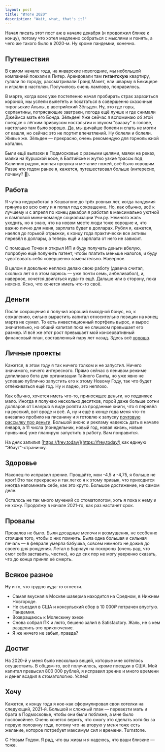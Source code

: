 ```yaml
---
layout: post
title: "Итоги 2020"
description: "Wait, what, that's it?"
---
```


Начал писать этот пост аж в начале декабря (и продолжил ближе к концу), потому что хотел медленно собраться с мыслями и понять, а чего же такого было в 2020-м. Ну кроме пандемии, конечно.

## Путешествия

В самом начале года, на январские новогодние, мы небольшой компанией поехали в Питер. Арендовали там __гигантскую__ квартиру, гуляли по городу, рассматривали Гранд Макет, ели шварму в Бекицере и играли в настолки. Получилось очень лампово, понравилось.

В марте, когда всех уже постепенно начал пробирать страх заразиться короной, мы успели вылететь и покататься в совершенно сказочные тирольские Альпы, в австрийский Зёльден. Ну, это где горы, серпантины, потрясающие завтраки, погода ещё лучше и где снимали Джеймса мать его Бонда. Зёльден! Уже сейчас я вспоминаю об этой поездке с лёгким привкусом ностальгии и звуком "ваааау" в голове, настолько там было хорошо. Да, мы дичайше болели и спать не могли от кашля, но сейчас это не портит впечатлений. Ну болели и болели. Живые же. Зёльден — прекрасно, очень рекомендую для горнолыжной каталки.

Были ещё вылазки в Подмосковье с разными целями, маяки на реках, маяки на Куршской косе, в Балтийске и жутко узкие трассы под Калининградом, конная проулка и метание ножей, всё было хорошим. Разве что годом ранее я, кажется, путешествовал больше (интересно, почему? 🧐).

## Работа

Я чутка недоработал в Кэшвагоне до трёх ровных лет, когда пандемия грянула во всю силу и я попал под сокращение. Но, как обычно, всё к лучшему и с апреля по конец декабря я работал в максимально уютной и ламповой мини-команде социализации Учи.ру. Немного жаль уходить, но я знаю, что на новом месте люди тоже хорошие и, что важно лично для меня, зарплата будет в долларах. Рубля я, кажется, наелся до горькой отрыжки, к концу года практически все активы перевёл в доллары, а теперь ещё и зарплата от него не зависит.

С помощью Точки я открыл ИП и буду получать деньги вбелую, попробую ещё получить патент, чтобы платить меньше налогов, и буду чувствовать себя совершенно замечательно. Наверное.

В целом я довольно неплохо делаю свою работу (давеча считал, сколько лет я в этом варюсь — уже почти семь, анбеливабол), и, наверное, хочется двигаться куда-то ещё. Дальше или в сторону, пока неясно. Ясно, что хочется иметь что-то своё.

## Деньги

После сокращения я получил хороший выходной бонус, но, к сожалению, сильно вырастить капитал относительно позиции на конец марта не сумел. То есть инвестиционный портфель вырос, и вырос значительно, но общий капитал пока не слишком превышает его размер. И всё же этот рост превышает мой консервативный финансовый план, составленный пару лет назад. Здесь всё [хорошо](https://t.me/successismyonlymthrfckngoption).

## Личные проекты

Кажется, в этом году я так ничего толком и не запустил. Ничего значимого, ничего интересного. Прямо сейчас в ленивом режиме допиливаю бота для организации Тайного Санты, но уже явно не успеваю публично запустить его к этому Новому Году, так что будет отлёживаться ещё год. Ну и ладно, это неплохо.

Как обычно, хочется иметь что-то, приносящее деньги, но подвижек мало. Иногда я получаю несколько десятков, порой даже больше сотни долларов от Leanpub в виде роялти за проданные книги, что я перевёл на русский, вот вроде и всё. А, ну и ещё в конце года меня что-то внезапно пробило на писанину и я готовлю к запуску [почтовую рассылку про деньги](https://whereismymoney.club). Большой анонс и рекламу надеюсь дать в начале января, а 11 числа (понедельник, новый год, новая жизнь, новые привычки) уже планирую запустить в работу. Вам понравится.

На днях запилил [https://frey.today/](https://frey.today/) как единую "Эбаут"-страничку.

## Здоровье

Наконец-то исправил зрение. Прощайте, мои -4,5 и -4,75, я больше не крот! Это так прекрасно и так легко я к этому привык, что приходится иногда напоминать себе, как это круто. Большое достижение, на самом деле.

Осталось не так много мучений со стоматологом, хоть я пока к нему и не хожу. Продолжу в начале 2021-го, как раз настанет срок.

## Провалы

Провалов не было. Были досадные мелочи и возмущения, не особенно стоящие того, чтобы о них помнить. Была одна большая и сильная печаль — в феврале умерла бабушка, совсем немного не дожив до своего дня рождения. Летал в Барнаул на похороны (очень рад, что смог себя заставить, честно), но до сих пор не могу уверенно сказать, что до конца принял её смерть.

## Всякое разное

Ну и то, что трудно куда-то отнести.

- Самая вкусная в Москве шаверма находится на Средном, в Нижнем Новгороде.
- Не съездил в США и консульский сбор в 10 000₽ потрачен впустую. Пандемия.
- Возвращаюсь к Молескину эхехе
- Снова собрал ПК и люто, бешено залип в Satisfactory. Жаль, не с кем разделить это приключение.
- Я же ничего не забыл, правда?

## Достиг

На 2020-й у меня было несколько вещей, которые мне хотелось осуществить. В общем-то, всё получилось, кроме поездки в США. Мой капитал превысил 800 000 рублей, я исправил зрение и много времени и денег всадил в стоматологию. Успех!

## Хочу

Кажется, к концу года я кое-как сформулировал свои хотелки на следующий, 2021-й. Большой и сложный план — перевезти мать и брата в Подмосковье, чтобы они были поближе, а мне было поспокойнее. Очень хочется верить, что смогу это сделать хотя бы за первую половину года, потому что на вторую у меня тоже есть желание, которое потребует максимум сил и времени. Тurnstone.

С Новым Годом. Я рад, что вы живы и я надеюсь, что ваши близкие — тоже.
